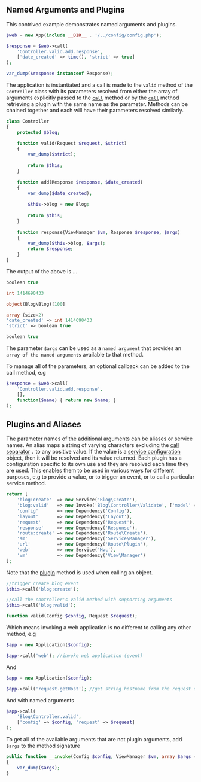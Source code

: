 ## Named Arguments and Plugins
This contrived example demonstrates named arguments and plugins.

```php
$web = new App(include __DIR__ . '/../config/config.php');

$response = $web->call(
    'Controller.valid.add.response',
    ['date_created' => time(), 'strict' => true]
);

var_dump($response instanceof Response);
```

The application is instantiated and a call is made to the `valid` method of the `Controller` class with its parameters resolved from either the array of arguments explicitly passed to the [`call`](https://github.com/mvc5/framework/blob/master/src/Service/Resolver/Resolver.php#L58) method or by the [`call`](https://github.com/mvc5/framework/blob/master/src/Service/Resolver/Resolver.php#L58) method retrieving a plugin with the same name as the parameter. Methods can be chained together and each will have their parameters resolved similarly.

```php
class Controller
{
    protected $blog;

    function valid(Request $request, $strict)
    {
        var_dump($strict);
        
        return $this;
    }
    
    function add(Response $response, $date_created)
    {
        var_dump($date_created);
        
        $this->blog = new Blog;
        
        return $this;
    }
    
    function response(ViewManager $vm, Response $response, $args)
    {
        var_dump($this->blog, $args);
        return $response;
    }
}
```

The output of the above is ...

```php
boolean true

int 1414690433

object(Blog\Blog)[100]

array (size=2)
'date_created' => int 1414690433
'strict' => boolean true

boolean true
```

The parameter `$args` can be used as a `named argument` that provides an `array of the named arguments` available to that method.

To manage all of the parameters, an optional callback can be added to the call method, e.g

```php
$response = $web->call(
    'Controller.valid.add.response',
    [],
    function($name) { return new $name; }
);
```

## Plugins and Aliases
The parameter names of the additional arguments can be aliases or service names. An alias maps a string of varying characters excluding the [call separator](https://github.com/mvc5/framework/blob/master/src/Service/Resolver/Args.php#L23) `.` to any positive value. If the value is a [service configuration](https://github.com/mvc5/framework/blob/master/src/Service/Config/Configuration.php) object, then it will be resolved and its value returned.
Each plugin has a configuration specific to its own use and they are resolved each time they are used. This enables them to be used in various ways for different purposes, e.g to provide a value, or to trigger an event, or to call a particular service method.

```php
return [
    'blog:create'  => new Service('Blog\Create'),
    'blog:valid'   => new Invoke('Blog\Controller\Validate', ['model' => new Model('blog:create')]),
    'config'       => new Dependency('Config'),
    'layout'       => new Dependency('Layout'),
    'request'      => new Dependency('Request'),
    'response'     => new Dependency('Response'),
    'route:create' => new Dependency('Route\Create'),
    'sm'           => new Dependency('Service\Manager'),
    'url'          => new Dependency('Route\Plugin'),
    'web'          => new Service('Mvc'),
    'vm'           => new Dependency('View\Manager')
];
```

Note that the [plugin](https://github.com/mvc5/framework/blob/master/src/Service/Manager/ManageService.php#L63) method is used when calling an object.

```php
//trigger create blog event
$this->call('blog:create');

//call the controller's valid method with supporting arguments
$this->call('blog:valid');

function valid(Config $config, Request $request);
```

Which means invoking a web application is no different to calling any other method, e.g

```php
$app = new Application($config);

$app->call('web'); //invoke web application (event)
```

And

```php
$app = new Application($config);

$app->call('request.getHost'); //get string hostname from the request object.

```

And with named arguments

```php
$app->call(
    'Blog\Controller.valid',
    ['config' => $config, 'request' => $request]
);
```

To get all of the available arguments that are not plugin arguments, add `$args` to the method signature

```php
public function __invoke(Config $config, ViewManager $vm, array $args = [])
{
    var_dump($args);
}
```
